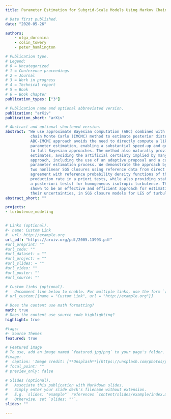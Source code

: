 ```yaml
---
title: Parameter Estimation for Subgrid-Scale Models Using Markov Chain Monte Carlo Approximate Bayesian Computation

# Date first published.
date: "2020-05-26"

authors:
    - olga_doronina
    - colin_towery
    - peter_hamlington

# Publication type.
# Legend:
# 0 = Uncategorized
# 1 = Conference proceedings
# 2 = Journal
# 3 = Work in progress
# 4 = Technical report
# 5 = Book
# 6 = Book chapter
publication_types: ["3"]

# Publication name and optional abbreviated version.
publication: "arXiv"
publication_short: "arXiv"

# Abstract and optional shortened version.
abstract: "We use approximate Bayesian computation (ABC) combined with an “improved” Markov
           chain Monte Carlo (IMCMC) method to estimate posterior distributions of model parameters in subgrid-scale (SGS) closures for large eddy simulations (LES) of turbulent flows. The
           ABC-IMCMC approach avoids the need to directly compute a likelihood function during the
           parameter estimation, enabling a substantial speed-up and greater flexibility as compared
           to full Bayesian approaches. The method also naturally provides uncertainties in parameter
           estimates, avoiding the artificial certainty implied by many optimization methods for determining model parameters. In this study, we outline details of the present ABC-IMCMC
           approach, including the use of an adaptive proposal and a calibration step to accelerate the
           parameter estimation process. We demonstrate the approach by estimating parameters in
           two nonlinear SGS closures using reference data from direct numerical simulations of homogeneous isotropic turbulence. We show that the resulting parameter values give excellent
           agreement with reference probability density functions of the SGS stress and kinetic energy
           production rate in a priori tests, while also providing stable solutions in forward LES (i.e.,
           a posteriori tests) for homogeneous isotropic turbulence. The ABC-IMCMC method is thus
           shown to be an effective and efficient approach for estimating unknown parameters, including
           their uncertainties, in SGS closure models for LES of turbulent flows."
abstract_short: ""

projects:
- turbulence_modeling


# Links (optional).
#- name: Custom Link
#  url: http://example.org
url_pdf: "https://arxiv.org/pdf/2005.13993.pdf"
#url_preprint: ""
#url_code: ""
#url_dataset: = ""
#url_project: = ""
#url_slides: = ""
#url_video: ""
#url_poster: ""
#url_source: ""

# Custom links (optional).
#   Uncomment line below to enable. For multiple links, use the form `[{...}, {...}, {...}]`.
# url_custom:[{name = "Custom Link", url = "http://example.org"}]

# Does the content use math formatting?
math: true
# Does the content use source code highlighting?
highlight: true

#tags:
#- Source Themes
featured: true

# Featured image
# To use, add an image named `featured.jpg/png` to your page's folder.
#image:
#  caption: 'Image credit: [**Unsplash**](https://unsplash.com/photos/pLCdAaMFLTE)'
# focal_point: ""
# preview_only: false

# Slides (optional).
#   Associate this publication with Markdown slides.
#   Simply enter your slide deck's filename without extension.
#   E.g. `slides: "example"` references `content/slides/example/index.md`.
#   Otherwise, set `slides: ""`.
slides: ""

---
```

